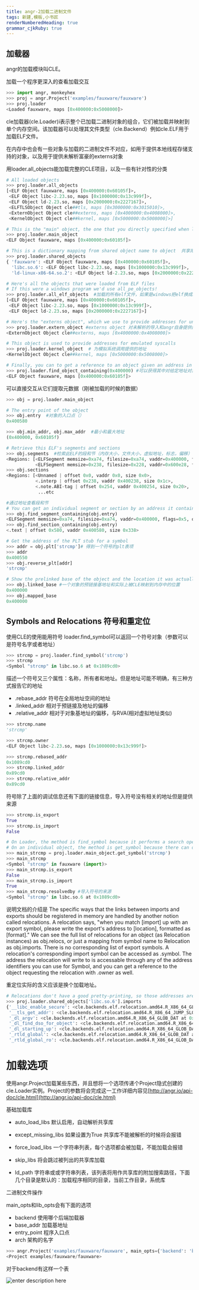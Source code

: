 ```yaml
---
title: angr-2加载二进制文件
tags: 新建,模板,小书匠
renderNumberedHeading: true
grammar_cjkRuby: true
---
```


## 加载器

angr的加载模块叫CLE。

加载一个程序更深入的查看加载交互
``` python
>>> import angr, monkeyhex
>>> proj = angr.Project('examples/fauxware/fauxware')
>>> proj.loader
<Loaded fauxware, maps [0x400000:0x5008000]>
```
cle加载器(cle.Loader)i表示整个已加载二进制对象的组合，它们被加载并映射到单个内存空间。该加载器可以处理其文件类型（cle.Backend）例如cle.ELF用于加载ELF文件。

在内存中也会有一些对象与加载的二进制文件不对应，如用于提供本地线程存储支持的对象，以及用于提供未解析富豪的externs对象

用loader.all_objects能加载完整的CLE项目，以及一些有针对性的分类

``` python
# All loaded objects
>>> proj.loader.all_objects
[<ELF Object fauxware, maps [0x400000:0x60105f]>,
 <ELF Object libc-2.23.so, maps [0x1000000:0x13c999f]>,
 <ELF Object ld-2.23.so, maps [0x2000000:0x2227167]>,
 <ELFTLSObject Object cle##tls, maps [0x3000000:0x3015010]>,
 <ExternObject Object cle##externs, maps [0x4000000:0x4008000]>,
 <KernelObject Object cle##kernel, maps [0x5000000:0x5008000]>]

# This is the "main" object, the one that you directly specified when loading the project 。main是指定要加载的文件
>>> proj.loader.main_object
<ELF Object fauxware, maps [0x400000:0x60105f]>

# This is a dictionary mapping from shared object name to object  共享库有的名字和加载地址
>>> proj.loader.shared_objects
{ 'fauxware': <ELF Object fauxware, maps [0x400000:0x60105f]>,
  'libc.so.6': <ELF Object libc-2.23.so, maps [0x1000000:0x13c999f]>,
  'ld-linux-x86-64.so.2': <ELF Object ld-2.23.so, maps [0x2000000:0x2227167]> }

# Here's all the objects that were loaded from ELF files
# If this were a windows program we'd use all_pe_objects!
>>> proj.loader.all_elf_objects  #加载的所有elf文件，如果是windows把elf换成PE
[<ELF Object fauxware, maps [0x400000:0x60105f]>,
 <ELF Object libc-2.23.so, maps [0x1000000:0x13c999f]>,
 <ELF Object ld-2.23.so, maps [0x2000000:0x2227167]>]

# Here's the "externs object", which we use to provide addresses for unresolved imports and angr internals
>>> proj.loader.extern_object #externs object 对未解析的导入和angr自身提供的地址
<ExternObject Object cle##externs, maps [0x4000000:0x4008000]>

# This object is used to provide addresses for emulated syscalls
>>> proj.loader.kernel_object  # 为模拟系统调用提供的地址
<KernelObject Object cle##kernel, maps [0x5000000:0x5008000]>

# Finally, you can to get a reference to an object given an address in it
>>> proj.loader.find_object_containing(0x400000) #可以获得其中对给定地址对象的引用（给一个地址找到所在的对象）
<ELF Object fauxware, maps [0x400000:0x60105f]>
```
可以直接交互从它们提取元数据（刚被加载的时候的数据）

``` python
>>> obj = proj.loader.main_object

# The entry point of the object
>>> obj.entry  #对象的入口点（）
0x400580

>>> obj.min_addr, obj.max_addr  #最小和最大地址
(0x400000, 0x60105f)

# Retrieve this ELF's segments and sections
>>> obj.segments  #检索此ELF的段和节（内存大小，文件大小，虚拟地址，标志，偏移）
<Regions: [<ELFSegment memsize=0xa74, filesize=0xa74, vaddr=0x400000, flags=0x5, offset=0x0>,
           <ELFSegment memsize=0x238, filesize=0x228, vaddr=0x600e28, flags=0x6, offset=0xe28>]>
>>> obj.sections
<Regions: [<Unnamed | offset 0x0, vaddr 0x0, size 0x0>,
           <.interp | offset 0x238, vaddr 0x400238, size 0x1c>,
           <.note.ABI-tag | offset 0x254, vaddr 0x400254, size 0x20>,
            ...etc

#通过地址查看段和节
# You can get an individual segment or section by an address it contains:
>>> obj.find_segment_containing(obj.entry)
<ELFSegment memsize=0xa74, filesize=0xa74, vaddr=0x400000, flags=0x5, offset=0x0>
>>> obj.find_section_containing(obj.entry)
<.text | offset 0x580, vaddr 0x400580, size 0x338>

# Get the address of the PLT stub for a symbol
>>> addr = obj.plt['strcmp']# 得到一个符号的plt表项
>>> addr
0x400550
>>> obj.reverse_plt[addr]
'strcmp'

# Show the prelinked base of the object and the location it was actually mapped into memory by CLE
>>> obj.linked_base #一个对象的预链接基地址和实际上被CLE映射到内存中的位置
0x400000
>>> obj.mapped_base
0x400000
```

## Symbols and Relocations 符号和重定位

使用CLE的使用能用符号
loader.find_symbol可以返回一个符号对象（参数可以是符号名字或者地址）

``` python
>>> strcmp = proj.loader.find_symbol('strcmp')
>>> strcmp
<Symbol "strcmp" in libc.so.6 at 0x1089cd0>
```
描述一个符号又三个属性：名称，所有者和地址。但是地址可能不明确，有三种方式报告它的地址
- .rebase_addr   符号在全局地址空间的地址
- .linked_addr  相对于预链接及地址的偏移
- .relative_addr 相对于对象基地址的偏移，与RVA(相对虚拟地址类似)

``` python
>>> strcmp.name
'strcmp'

>>> strcmp.owner
<ELF Object libc-2.23.so, maps [0x1000000:0x13c999f]>

>>> strcmp.rebased_addr
0x1089cd0
>>> strcmp.linked_addr
0x89cd0
>>> strcmp.relative_addr
0x89cd0
```
符号除了上面的调试信息还有下面的链接信息，导入符号没有相关的地址但是提供来源
``` python
>>> strcmp.is_export
True
>>> strcmp.is_import
False

# On Loader, the method is find_symbol because it performs a search operation to find the symbol.
# On an individual object, the method is get_symbol because there can only be one symbol with a given name.
>>> main_strcmp = proj.loader.main_object.get_symbol('strcmp')
>>> main_strcmp
<Symbol "strcmp" in fauxware (import)>
>>> main_strcmp.is_export
False
>>> main_strcmp.is_import
True
>>> main_strcmp.resolvedby #导入符号的来源
<Symbol "strcmp" in libc.so.6 at 0x1089cd0>
```
说明文档的介绍是
The specific ways that the links between imports and exports should be registered in memory are handled by another notion called relocations. A relocation says, "when you match [import] up with an export symbol, please write the export's address to [location], formatted as [format]." We can see the full list of relocations for an object (as Relocation instances) as obj.relocs, or just a mapping from symbol name to Relocation as obj.imports. There is no corresponding list of export symbols.
A relocation's corresponding import symbol can be accessed as .symbol. The address the relocation will write to is accessable through any of the address identifiers you can use for Symbol, and you can get a reference to the object requesting the relocation with .owner as well.

重定位实际的含义应该是换个加载地址。

``` python
# Relocations don't have a good pretty-printing, so those addresses are python-internal, unrelated to our program
>>> proj.loader.shared_objects['libc.so.6'].imports
{'__libc_enable_secure': <cle.backends.elf.relocation.amd64.R_X86_64_GLOB_DAT at 0x7ff5c5fce780>,
 '__tls_get_addr': <cle.backends.elf.relocation.amd64.R_X86_64_JUMP_SLOT at 0x7ff5c6018358>,
 '_dl_argv': <cle.backends.elf.relocation.amd64.R_X86_64_GLOB_DAT at 0x7ff5c5fd2e48>,
 '_dl_find_dso_for_object': <cle.backends.elf.relocation.amd64.R_X86_64_JUMP_SLOT at 0x7ff5c6018588>,
 '_dl_starting_up': <cle.backends.elf.relocation.amd64.R_X86_64_GLOB_DAT at 0x7ff5c5fd2550>,
 '_rtld_global': <cle.backends.elf.relocation.amd64.R_X86_64_GLOB_DAT at 0x7ff5c5fce4e0>,
 '_rtld_global_ro': <cle.backends.elf.relocation.amd64.R_X86_64_GLOB_DAT at 0x7ff5c5fcea20>}
```
# 加载选项

使用angr.Project加载某些东西，并且想将一个选项传递个Project隐式创建的cle.Loader实例。Project的参数将会完成这一工作详细内容见[http://angr.io/api-doc/cle.html](http://angr.io/api-doc/cle.html)

基础加载库
- auto_load_libs 默认启用，自动解析共享库
- except_missing_libs 如果设置为True 共享库不能被解析的时候将会报错

  
 -  force_load_libs 一个字符串列表，每个选项都会被加载，不能加载会报错
-  skip_libs 将会跳过被列出的共享库加载
-  ld_path 字符串或或字符串列表，该列表将用作共享库的附加搜索路径，下面几个目录是默认的：加载程序相同的目录，当前工作目录，系统库


二进制文件操作

main_opts和lib_opts会有下面的选项

- backend 使用哪个后端加载器
- base_addr 加载基地址
- entry_point 程序入口点
- arch 架构的名字

``` python
>>> angr.Project('examples/fauxware/fauxware', main_opts={'backend': 'blob', 'arch': 'i386'}, lib_opts={'libc.so.6': {'backend': 'elf'}})
<Project examples/fauxware/fauxware>
```
对于backend有这样一个表

![enter description here](./images/1602407081281.png)
